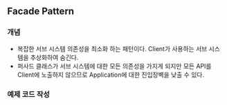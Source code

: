 ## Facade Pattern

### 개념

* 복잡한 서브 시스템 의존성을 최소화 하는 패턴이다. Client가 사용하는 서브 시스템을 추상화하여 숨긴다.
* 퍼사드 클래스가 서브 시스템에 대한 모든 의존성을 가지게 되지만 모든 API를 Client에 노출하지 않으므로 Application에 대한 진입장벽을 낮출 수 있다.

### 예제 코드 작성